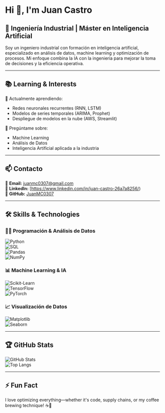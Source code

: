 # Hi 👋, I'm Juan Castro

## 🚀 Ingeniería Industrial | Máster en Inteligencia Artificial

Soy un ingeniero industrial con formación en inteligencia artificial, especializado en análisis de datos, machine learning y optimización de procesos. Mi enfoque combina la IA con la ingeniería para mejorar la toma de decisiones y la eficiencia operativa.

---

## 📚 Learning & Interests  
🌱 Actualmente aprendiendo:  
- Redes neuronales recurrentes (RNN, LSTM)  
- Modelos de series temporales (ARIMA, Prophet)  
- Despliegue de modelos en la nube (AWS, Streamlit)  

💬 Pregúntame sobre:  
- Machine Learning  
- Análisis de Datos  
- Inteligencia Artificial aplicada a la industria  

---

## 📫 Contacto  
📩 **Email:** juanmc0307@gmail.com  
🔗 **LinkedIn:** [https://www.linkedin.com/in/juan-castro-26a7a8256/)  
🔗 **GitHub:** [JuanMC0307](https://github.com/JuanMC0307)  

---

## 🛠 Skills & Technologies  
### 🧑‍💻 Programación & Análisis de Datos  
![Python](https://img.shields.io/badge/Python-3776AB?style=for-the-badge&logo=python&logoColor=white)  
![SQL](https://img.shields.io/badge/SQL-4479A1?style=for-the-badge&logo=postgresql&logoColor=white)  
![Pandas](https://img.shields.io/badge/Pandas-150458?style=for-the-badge&logo=pandas&logoColor=white)  
![NumPy](https://img.shields.io/badge/NumPy-013243?style=for-the-badge&logo=numpy&logoColor=white)  

### 📊 Machine Learning & IA  
![Scikit-Learn](https://img.shields.io/badge/Scikit--Learn-F7931E?style=for-the-badge&logo=scikit-learn&logoColor=white)  
![TensorFlow](https://img.shields.io/badge/TensorFlow-FF6F00?style=for-the-badge&logo=tensorflow&logoColor=white)  
![PyTorch](https://img.shields.io/badge/PyTorch-EE4C2C?style=for-the-badge&logo=pytorch&logoColor=white)  

### 📈 Visualización de Datos  
![Matplotlib](https://img.shields.io/badge/Matplotlib-11557C?style=for-the-badge&logo=python&logoColor=white)  
![Seaborn](https://img.shields.io/badge/Seaborn-1F77B4?style=for-the-badge&logo=python&logoColor=white)  

---

## 🏆 GitHub Stats  
![GitHub Stats](https://github-readme-stats.vercel.app/api?username=JuanMC0307&show_icons=true&theme=radical)  
![Top Langs](https://github-readme-stats.vercel.app/api/top-langs/?username=JuanMC0307&layout=compact&theme=radical)  

---

## ⚡ Fun Fact  
I love optimizing everything—whether it's code, supply chains, or my coffee brewing technique! ☕🚀  
